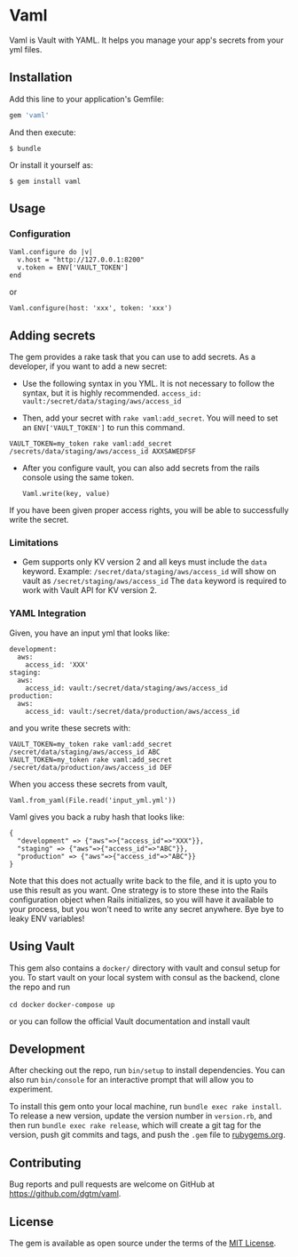 # Vaml

Vaml is Vault with YAML. It helps you manage your app's secrets from your yml files.

## Installation

Add this line to your application's Gemfile:

```ruby
gem 'vaml'
```

And then execute:

    $ bundle

Or install it yourself as:

    $ gem install vaml

## Usage

### Configuration
```
Vaml.configure do |v|
  v.host = "http://127.0.0.1:8200"
  v.token = ENV['VAULT_TOKEN']
end
```

or

`Vaml.configure(host: 'xxx', token: 'xxx')`


## Adding secrets
The gem provides a rake task that you can use to add secrets. As a developer, if you want to add a new secret:

* Use the following syntax in you YML. It is not necessary to follow the syntax, but it is highly recommended.
  `access_id: vault:/secret/data/staging/aws/access_id`

* Then, add your secret with `rake vaml:add_secret`. You will need to set an `ENV['VAULT_TOKEN']` to run this command.

`VAULT_TOKEN=my_token rake vaml:add_secret /secrets/data/staging/aws/access_id AXXSAWEDFSF`

* After you configure vault, you can also add secrets from the rails console using the same token.

  ```
  Vaml.write(key, value)
  ```

If you have been given proper access rights, you will be able to successfully write the secret.

### Limitations

* Gem supports only KV version 2 and all keys must include the `data` keyword.
Example: `/secret/data/staging/aws/access_id` will show on vault as `/secret/staging/aws/access_id`
The `data` keyword is required to work with Vault API for KV version 2.

### YAML Integration

Given, you have an input yml that looks like:
```
development:
  aws:
    access_id: 'XXX'
staging:
  aws:
    access_id: vault:/secret/data/staging/aws/access_id
production:
  aws:
    access_id: vault:/secret/data/production/aws/access_id
```

and you write these secrets with:
```
VAULT_TOKEN=my_token rake vaml:add_secret /secret/data/staging/aws/access_id ABC
VAULT_TOKEN=my_token rake vaml:add_secret /secret/data/production/aws/access_id DEF
```

When you access these secrets from vault,

`Vaml.from_yaml(File.read('input_yml.yml'))`

Vaml gives you back a ruby hash that looks like:

```
{
  "development" => {"aws"=>{"access_id"=>"XXX"}},
  "staging" => {"aws"=>{"access_id"=>"ABC"}},
  "production" => {"aws"=>{"access_id"=>"ABC"}}
}
```
Note that this does not actually write back to the file, and it is upto you to use this result as you want.
One strategy is to store these into the Rails configuration object when Rails initializes, so you will have it available to your process, but you won't need to write any secret anywhere. Bye bye to leaky ENV variables!


## Using Vault

This gem also contains a `docker/` directory with vault and consul setup for you.
To start vault on your local system with consul as the backend, clone the repo and run

`cd docker`
`docker-compose up`

or you can follow the official Vault documentation and install vault

## Development

After checking out the repo, run `bin/setup` to install dependencies. You can also run `bin/console` for an interactive prompt that will allow you to experiment.

To install this gem onto your local machine, run `bundle exec rake install`. To release a new version, update the version number in `version.rb`, and then run `bundle exec rake release`, which will create a git tag for the version, push git commits and tags, and push the `.gem` file to [rubygems.org](https://rubygems.org).

## Contributing

Bug reports and pull requests are welcome on GitHub at https://github.com/dgtm/vaml.

## License

The gem is available as open source under the terms of the [MIT License](http://opensource.org/licenses/MIT).
